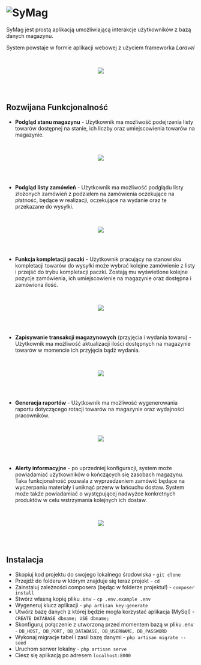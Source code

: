 # ![SyMag](https://image.ibb.co/enHDsq/SyMag.jpg)
SyMag jest prostą aplikacją umożliwiającą interakcje użytkowników z bazą danych magazynu.

System powstaje w formie aplikacji webowej z użyciem frameworka _Laravel_

</br>
<p align="center">
<img src="https://i.ibb.co/jkB8hff/Zrzut-ekranu-z-2019-01-27-19-49-59.png">
</p>
</br></br>

## Rozwijana Funkcjonalność
- __Podgląd stanu magazynu__ - Użytkownik ma możliwość podejrzenia listy towarów dostępnej na stanie, ich liczby oraz umiejscowienia towarów na magazynie.

</br>
<p align="center">
<img src="https://i.ibb.co/pw81H16/Zrzut-ekranu-z-2018-12-05-20-44-30.png">
</p>
</br></br>

- __Podgląd listy zamówień__ - Użytkownik ma możliwość podglądu listy złożonych zamówień z podziałem na zamówienia oczekujące na płatność, będące w realizacji, oczekujące na wydanie oraz te przekazane do wysyłki.

</br>
<p align="center">
<img src="https://i.ibb.co/m8WLs2K/test.jpg">
</p>
</br></br>

- __Funkcja kompletacji paczki__ - Użytkownik pracujący na stanowisku kompletacji towarów do wysyłki może wybrać kolejne zamówienie z listy i przejść do trybu kompletacji paczki. Zostają mu wyświetlone kolejne pozycje zamówienia, ich umiejscowienie na magazynie oraz dostępna i zamówiona ilość.

</br>
<p align="center">
<img src="https://i.ibb.co/3TCLq6R/Zrzut-ekranu-z-2018-12-10-17-19-47.png">
</p>
</br></br>

- __Zapisywanie transakcji magazynowych__ (przyjęcia i wydania towaru) - Użytkownik ma możliwość aktualizacji ilości dostępnych na magazynie towarów w momencie ich przyjęcia bądź wydania.

</br>
<p align="center">
<img src="https://i.ibb.co/WG8bqQN/Zrzut-ekranu-z-2019-01-29-00-17-05.png">
</p>
</br></br>

- __Generacja raportów__ - Użytkownik ma możliwość wygenerowania raportu dotyczącego rotacji towarów na magazynie oraz wydajności pracowników.

</br>
<p align="center">
<img src="https://i.ibb.co/V3ryTSk/Zrzut-ekranu-z-2019-01-29-00-14-58.png">
</p>
</br></br>

- __Alerty informacyjne__ - po uprzedniej konfiguracji, system może powiadamiać użytkowników o kończących się zasobach magazynu. Taka funkcjonalność pozwala z wyprzedzeniem zamówić będące na wyczerpaniu materiały i uniknąć przerw w łańcuchu dostaw. System może także powiadamiać o występującej nadwyżce konkretnych produktów w celu wstrzymania kolejnych ich dostaw.

</br>
<p align="center">
<img src="https://i.ibb.co/5kJj7ST/Zrzut-ekranu-z-2019-01-05-01-25-58.png">
</p>
</br></br>


## Instalacja

- Skopiuj kod projektu do swojego lokalnego środowiska - `git clone`
- Przejdź do folderu w którym znajduje się teraz projekt -  `cd`
- Zainstaluj zależności composera (będąc w folderze projektu!) - `composer install`
- Stwórz własną kopię pliku .env - `cp .env.example .env`
- Wygeneruj klucz aplikacji - `php artisan key:generate`
- Utwórz bazę danych z której będzie mogła korzystać aplikacja (MySql) - `CREATE DATABASE dbname; USE dbname;`
- Skonfiguruj połączenie z utworzoną przed momentem bazą w pliku .env - `DB_HOST, DB_PORT, DB_DATABASE, DB_USERNAME, DB_PASSWORD`
- Wykonaj migracje tabel i zasil bazę danymi - `php artisan migrate --seed`
- Uruchom serwer lokalny - `php artisan serve`
- Ciesz się aplikacją po adresem `localhost:8000`

